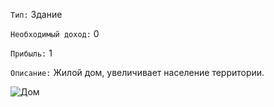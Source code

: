 `Тип:` Здание

`Необходимый доход:` 0

`Прибыль:` 1

`Описание:` Жилой дом, увеличивает население территории.

![Дом](http://1.bp.blogspot.com/-d0uEPkYXyCo/T6YLgfzEMWI/AAAAAAAAM3k/4AKDxkmDJt4/s1600/%D0%94%D0%BE%D0%BC-1.jpg)
